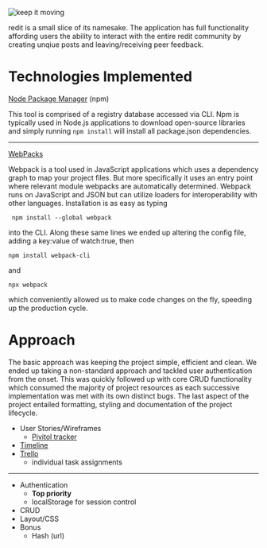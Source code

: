 ![keep it moving](https://i.imgur.com/wUsFUAS.png)

redit is a small slice of its namesake. The application has full functionality affording users the ability to interact with the entire redit community by creating unqiue posts and leaving/receiving peer feedback.


# Technologies Implemented

  [Node Package Manager](https://www.npmjs.com) (npm)
  
  This tool is comprised of a registry database accessed via CLI. Npm is typically used in Node.js applications to download open-source libraries and simply running `npm install` will install all package.json dependencies. 

---

  [WebPacks](https://webpack.js.org)

  Webpack is a tool used in JavaScript applications which uses a dependency graph to map your project files.
But more specifically it uses an entry point where relevant module webpacks are automatically determined. Webpack runs on JavaScript and JSON but can utilize loaders for interoperability with other languages. Installation is as easy as typing

     npm install --global webpack

  into the CLI. Along these same lines we ended up altering the config file, adding a key:value of watch:true, then

    npm install webpack-cli

and

    npx webpack

which conveniently allowed us to make code changes on the fly, speeding up the production cycle.


# Approach

The basic approach was keeping the project simple, efficient and clean. We ended up taking a non-standard approach and tackled user authentication from the onset. This was quickly followed up with core CRUD functionality which consumed the majority of project resources as each successive implementation was met with its own distinct bugs. The last aspect of the project entailed formatting, styling and documentation of the project lifecycle.

* User Stories/Wireframes
  * [Pivitol tracker](https://www.pivotaltracker.com/n/projects/2400264)
* [Timeline](https://github.com/gkopplin/redit/wiki/Timeline)
* [Trello](https://trello.com/b/r4PQPK5U/redit)
  * individual task assignments
---
* Authentication
  * **Top priority**
  * localStorage for session control
* CRUD
* Layout/CSS
* Bonus
  * Hash (url)
  
  
